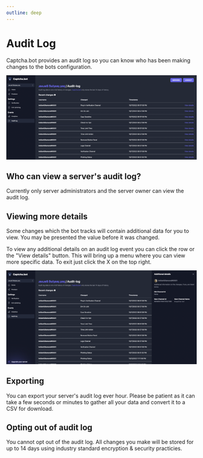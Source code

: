 ```yaml
---
outline: deep
---
```


# Audit Log

Captcha.bot provides an audit log so you can know who has been making changes to the bots configuration. 

![Audit log preview](../images/logging/audit-log/preview.png)

## Who can view a server's audit log?

Currently only server administrators and the server owner can view the audit log. 

## Viewing more details

Some changes which the bot tracks will contain additional data for you to view. You may be presented the value before it was changed. 

To view any additional details on an audit log event you can click the row or the "View details" button. This will bring up a menu where you can view more specific data. To exit just click the X on the top right. 

![Audit log extra preview](../images/logging/audit-log/extra.png)

## Exporting

You can export your server's audit log ever hour. Please be patient as it can take a few seconds or minutes to gather all your data and convert it to a CSV for download. 

## Opting out of audit log

You cannot opt out of the audit log. All changes you make will be stored for up to 14 days using industry standard encryption & security practicies.